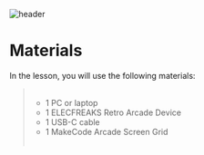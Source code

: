 ![header](assets/header.png)

# Materials

In the lesson, you will use the following materials:

<blockquote>
  <ul style="list-style-type:circle;">
    <br>
    <li>1 PC or laptop</li>
    <li>1 ELECFREAKS Retro Arcade Device</li>
    <li>1 USB-C cable</li>
    <li>1 MakeCode Arcade Screen Grid</li>
    <br>
  </ul>
</blockquote>

